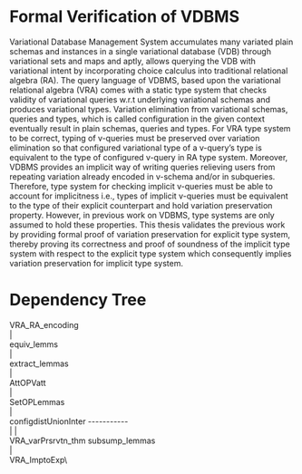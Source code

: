 # Formal Verification of VDBMS
Variational Database Management System accumulates many variated plain schemas and instances in a single variational database (VDB) through variational sets and maps and aptly, allows querying the VDB with variational intent by incorporating choice calculus into traditional relational algebra (RA). The query language of VDBMS, based upon the variational relational algebra (VRA) comes with a static type system that checks validity of variational queries w.r.t  underlying variational schemas and produces variational types. Variation elimination from variational schemas, queries and types, which is called configuration in the given context eventually result in plain schemas, queries and types. For VRA type system to be correct, typing of v-queries must be preserved over variation elimination so that configured variational type of a v-query’s type is equivalent to the type of configured v-query in RA type system. Moreover, VDBMS provides an implicit way of writing queries relieving users from repeating variation already encoded in v-schema and/or in subqueries. Therefore, type system for checking implicit v-queries must be able to account for implicitness i.e., types of implicit v-queries must be equivalent to the type of their explicit counterpart and hold variation preservation property. However, in previous work on VDBMS, type systems are only assumed to hold these properties. This thesis validates the previous work by providing formal proof of variation preservation for explicit type system, thereby proving its correctness and proof of soundness of the implicit type system with respect to the explicit type system which consequently implies variation preservation for implicit type system. 
# Dependency Tree
VRA_RA_encoding\
|\
equiv_lemms\
|\
extract_lemmas\
|\
AttOPVatt\
|\
SetOPLemmas\
|\
configdistUnionInter ----------- \
|                              |\
VRA_varPrsrvtn_thm             subsump_lemmas\
                               |\
                               VRA_ImptoExp\

